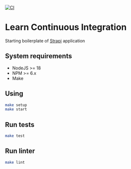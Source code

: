 [![CI](https://github.com/amalumian/learn-ci/actions/workflows/ci.yml/badge.svg)](https://github.com/amalumian/learn-ci/actions/workflows/ci.yml)

# Learn Continuous Integration

Starting boilerplate of [Strapi](https://strapi.io/) application

## System requirements

- NodeJS >= 18
- NPM >= 6.x
- Make

## Using

```sh
make setup
make start
```

## Run tests

```sh
make test
```

## Run linter

```sh
make lint
```
